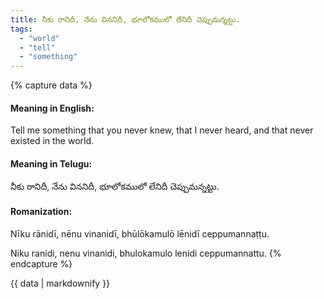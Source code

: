 ```yaml
---
title: నీకు రానిదీ, నేను విననిదీ, భూలోకములో లేనిదీ చెప్పుమన్నట్టు.
tags:
  - "world"
  - "tell"
  - "something"
---
```


{% capture data %}
#### Meaning in English:
Tell me something that you never knew, that I never heard, and that never existed in the world.

#### Meaning in Telugu:
నీకు రానిదీ, నేను విననిదీ, భూలోకములో లేనిదీ చెప్పుమన్నట్టు.

#### Romanization:
Nīku rānidī, nēnu vinanidī, bhūlōkamulō lēnidī ceppumannaṭṭu.

Niku ranidi, nenu vinanidi, bhulokamulo lenidi ceppumannattu.
{% endcapture %}

{{ data | markdownify }}

